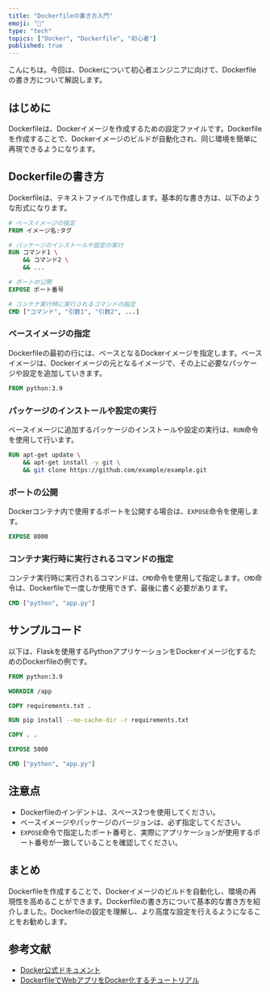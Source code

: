 ```yaml
---
title: "Dockerfileの書き方入門"
emoji: "🐳"
type: "tech"
topics: ["Docker", "Dockerfile", "初心者"]
published: true
---
```


こんにちは。今回は、Dockerについて初心者エンジニアに向けて、Dockerfileの書き方について解説します。

## はじめに

Dockerfileは、Dockerイメージを作成するための設定ファイルです。Dockerfileを作成することで、Dockerイメージのビルドが自動化され、同じ環境を簡単に再現できるようになります。

## Dockerfileの書き方

Dockerfileは、テキストファイルで作成します。基本的な書き方は、以下のような形式になります。

```Dockerfile
# ベースイメージの指定
FROM イメージ名:タグ

# パッケージのインストールや設定の実行
RUN コマンド1 \
    && コマンド2 \
    && ...

# ポートの公開
EXPOSE ポート番号

# コンテナ実行時に実行されるコマンドの指定
CMD ["コマンド", "引数1", "引数2", ...]
```

### ベースイメージの指定

Dockerfileの最初の行には、ベースとなるDockerイメージを指定します。ベースイメージは、Dockerイメージの元となるイメージで、その上に必要なパッケージや設定を追加していきます。

```Dockerfile
FROM python:3.9
```

### パッケージのインストールや設定の実行

ベースイメージに追加するパッケージのインストールや設定の実行は、`RUN`命令を使用して行います。

```Dockerfile
RUN apt-get update \
    && apt-get install -y git \
    && git clone https://github.com/example/example.git
```

### ポートの公開

Dockerコンテナ内で使用するポートを公開する場合は、`EXPOSE`命令を使用します。

```Dockerfile
EXPOSE 8000
```

### コンテナ実行時に実行されるコマンドの指定

コンテナ実行時に実行されるコマンドは、`CMD`命令を使用して指定します。`CMD`命令は、Dockerfileで一度しか使用できず、最後に書く必要があります。

```Dockerfile
CMD ["python", "app.py"]
```

## サンプルコード

以下は、Flaskを使用するPythonアプリケーションをDockerイメージ化するためのDockerfileの例です。

```Dockerfile
FROM python:3.9

WORKDIR /app

COPY requirements.txt .

RUN pip install --no-cache-dir -r requirements.txt

COPY . .

EXPOSE 5000

CMD ["python", "app.py"]
```

## 注意点

- Dockerfileのインデントは、スペース2つを使用してください。
- ベースイメージやパッケージのバージョンは、必ず指定してください。
- `EXPOSE`命令で指定したポート番号と、実際にアプリケーションが使用するポート番号が一致していることを確認してください。

## まとめ

Dockerfileを作成することで、Dockerイメージのビルドを自動化し、環境の再現性を高めることができます。Dockerfileの書き方について基本的な書き方を紹介しました。Dockerfileの設定を理解し、より高度な設定を行えるようになることをお勧めします。

## 参考文献

- [Docker公式ドキュメント](https://docs.docker.com/engine/reference/builder/)
- [DockerfileでWebアプリをDocker化するチュートリアル](https://qiita.com/ksh-fthr/items/9fcf0200d6d99f6b2f4c)

